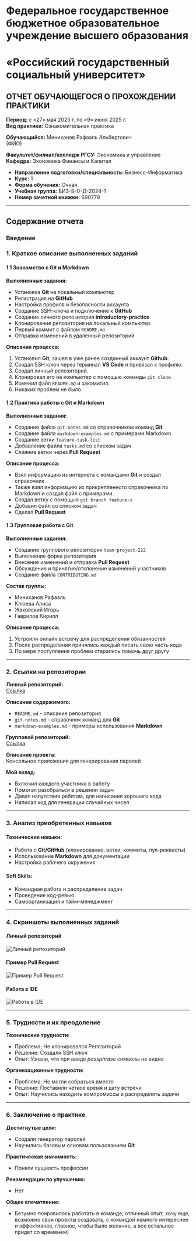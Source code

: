 # Федеральное государственное бюджетное образовательное учреждение высшего образования  
# «Российский государственный социальный университет»  

## ОТЧЕТ ОБУЧАЮЩЕГОСЯ О ПРОХОЖДЕНИИ ПРАКТИКИ  
**Период:** с «27» мая 2025 г. по «9» июня 2025 г.  
**Вид практики:** Ознакомительная практика  

**Обучающийся:** Миниханов Рафаэль Альбертович  
(ФИО)  

**Факультет/филиал/колледж РГСУ:** Экономика и управление  
**Кафедра:** Экономика Финансы и Капитал  

- **Направление подготовки/специальность:** Бизнесс-Информатика  
- **Курс:** 1 
- **Форма обучения:** Очная 
- **Учебная группа:** БИЗ-Б-0-Д-2024-1 
- **Номер зачетной книжки:** 690779 

---

## Содержание отчета

### Введение  

### 1. Краткое описание выполненных заданий

#### 1.1 Знакомство с __Git__ и __Markdown__
**Выполненные задания:**  
- Установка __Git__ на локальный компьютер  
- Регистрация на __GitHub__  
- Настройка профиля и безопасности аккаунта  
- Создание SSH-ключа и подключение к __GitHub__  
- Создание личного репозитория __introductory-practice__ 
- Клонирование репозитория на локальный компьютер  
- Первый коммит с файлом `README.md`
- Отправка изменений в удаленный репозиторий  

**Описание процесса:**  
1. Установил __Git__, зашел в уже ранее созданный аккаунт __Github__. 
2. Создал SSH ключ через терминал __VS Code__ и привязал к профилю. 
3. Создал личный репозиторий. 
4. Клонировал его на компьютер с помощью команды `git clone`. 
5. Изменил файл `README.md` и закомитил. 
6. Никаких проблем не было.

#### 1.2 Практика работы с __Git__ и __Markdown__
**Выполненные задания:**  
- Создание файла `git-notes.md` со справочником команд __Git__  
- Создание файла `markdown-examples.md` с примерами Markdown  
- Создание ветки `feature-task-list`  
- Добавление файла `tasks.md` со списком задач  
- Слияние ветки через __Pull Request__  

**Описание процесса:**  
- Взял информацию из интернета с командами __Git__ и создал справочник.
- Также взял информацию из прикрепленного справочника по Markdown и создал файл с примерами.
- Создал ветку с помощью `git branch feature-x`
- Добавил файл со списком задач
- Сделал __Pull Request__

#### 1.3 Групповая работа с Git
**Выполненные задания:**  
- Создание группового репозитория `team-project-222`
- Выполнение форка репозитория  
- Внесение изменений и отправка __Pull Request__  
- Обсуждение и принятие/отклонение изменений участников  
- Создание файла `CONTRIBUTING.md`  

**Состав группы:**  
- Миниханов Рафаэль
- Клюева Алиса
- Жаховский Игорь
- Гаврилов Кирилл

**Описание процесса:**  
1. Устроили онлайн встречу для распределения обязанностей 
2. После распределения принялись каждый писать свою часть кода
3. По мере поступления проблем старались помочь друг другу

---

### 2. Ссылки на репозитории
**Личный репозиторий:**  
[Ссылка](https://github.com/newcivetik/introductory-practice-civetik)

**Описание содержимого:**  
- `README.md` -  описание репозитория
- `git-notes.md` - справочник команд для __Git__
- `markdown-examples.md` - примеры использования __Markdown__  

**Групповой репозиторий:**  
[Ссылка](https://github.com/newcivetik/team-project-222)  

**Описание проекта:**  
Консольное приложения для генерирования паролей

**Мой вклад:**  
- Включил каждого участника в работу
- Помогал разобраться в решении задач
- Давал напутствие ребятам, для написания хорошего кода
- Написал код для генерации случайных чисел

---

### 3. Анализ приобретенных навыков

#### Технические навыки:
- Работа с __Git/GitHub__ (клонирование, ветки, коммиты, пул-реквесты)
- Использование __Markdown__ для документации
- Настройка рабочего окружения

#### Soft Skills:
- Командная работа и распределение задач
- Проведение код-ревью
- Самоорганизация и тайм-менеджмент

---

### 4. Скриншоты выполненных заданий

#### Личный репозиторий
![Личный репозиторий](sreenshot/image1.png)  

#### Пример Pull Request
![Пример Pull Request](sreenshot/image2.png)  

#### Работа в IDE
![Работа в IDE](sreenshot/image3.png)  

---

### 5. Трудности и их преодоление
**Технические трудности:**  
- Проблема: Не клонировался Репозиторий  
- Решение: Создали SSH ключ  
- Опыт: Узнали, что при вводе _passphrase_ символы не видно

**Организационные трудности:**  
- Проблема: Не могли собраться вместе
- Решение: Поставили четкое время и дату встречи
- Опыт: Научились находить компромиссы и распределять задачи

---

### 6. Заключение о практике
**Достигнутые цели:**  
- Создали генератор паролей
- Научились базовым основам пользованием __Git__

**Практическая значимость:**  
- Поняли сущность профессии

**Рекомендации по улучшению:**  
- Нет

**Общее впечатление:**  
- Безумно понравилось работать в команде, отличный опыт, хочу еще, возможно свои проекты создавать, с командой намного интереснее и эффективнее, главное, чтобы было желание, а все остальное придет со временем)